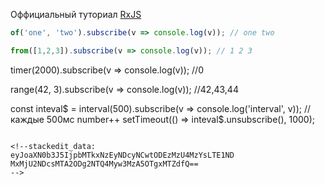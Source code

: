 Оффициальный туториал  [RxJS]([http://reactivex.io/rxjs/manual/tutorial.html](http://reactivex.io/rxjs/manual/tutorial.html))



```ts
of('one', 'two').subscribe(v => console.log(v)); // one two
```
```ts
from([1,2,3]).subscribe(v => console.log(v)); // 1 2 3
```
timer(2000).subscribe(v => console.log(v)); //0

range(42, 3).subscribe(v => console.log(v)); //42,43,44

const inteval$ = interval(500).subscribe(v => console.log('interval', v));  // каждые 500мс number++
setTimeout(()  => inteval$.unsubscribe(),  1000);
```

<!--stackedit_data:
eyJoaXN0b3J5IjpbMTkxNzEyNDcyNCwtODEzMzU4MzYsLTE1ND
MxMjU2NDcsMTA2ODg2NTQ4Myw3MzA5OTgxMTZdfQ==
-->